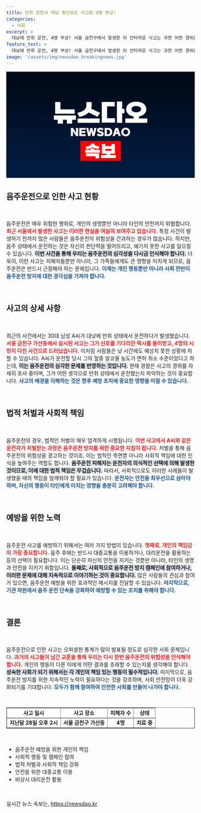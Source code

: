 ```yaml
---
title: 만취 운전사 대낮 횡단보도 사고로 4명 부상!
categories:
  - 사회
excerpt: >
  대낮에 만취 운전, 4명 부상! 서울 금천구에서 발생한 이 안타까운 사고는 과연 어떤 경위를 지니고 있을까? 경찰이 30대 남성 A씨를 붙잡고 사건의 전말을 조사 중입니다.
feature_text: >
  대낮에 만취 운전, 4명 부상! 서울 금천구에서 발생한 이 안타까운 사고는 과연 어떤 경위를 지니고 있을까? 경찰이 30대 남성 A씨를 붙잡고 사건의 전말을 조사 중입니다.
image: '/assets/img/newsdao_breakingnews.jpg'
---
```


<p><img src="/assets/img/newsdao_breakingnews.jpg" alt="firstkoreanews 속보" /></p>

<h2 data-ke-size="size26">음주운전으로 인한 사고 현황</h2>

<p data-ke-size="size16">&nbsp;</p> 

<p>음주운전은 매우 위험한 행위로, 개인의 생명뿐만 아니라 타인의 안전까지 위협합니다. <b><span style="color: #ee2323;">최근 서울에서 발생한 사고는 이러한 현실을 여실히 보여주고 있습니다.</span></b> 특정 사건이 발생하기 전까지 많은 사람들은 음주운전의 위험성을 간과하는 경우가 많습니다. 하지만, 음주 상태에서 운전하는 것은 자신의 판단력을 떨어뜨리고, 예기치 못한 사고를 일으킬 수 있습니다. <b><span style="background-color: #21538527;">이번 사건을 통해 우리는 음주운전의 심각성을 다시금 인식해야 합니다.</span></b> 더욱이, 이런 사고는 피해자들뿐만 아니라, 그 가족들에게도 큰 영향을 미치게 되므로, 음주운전은 반드시 근절해야 하는 문제입니다. <b><span style="color: #1a5490;">이제는 개인 행동뿐만 아니라 사회 전반이 음주운전 방지에 대한 경각심을 가져야 합니다.</span></b> </p>

<p data-ke-size="size16">&nbsp;</p> 

<h2 data-ke-size="size26">사고의 상세 사항</h2>

<p data-ke-size="size16">&nbsp;</p>

<p>최근의 사건에서는 30대 남성 A씨가 대낮에 만취 상태에서 운전하다가 발생했습니다. <b><span style="color: #ee2323;">서울 금천구 가산동에서 실시된 사고는 그가 신호를 기다리던 택시를 들이받고, 4명의 시민이 다친 사건으로 드러났습니다.</span></b> 이처럼 사람들은 낮 시간에도 예상치 못한 상황에 처할 수 있습니다. A씨가 운전할 당시 그의 혈중 알코올 농도가 면허 취소 수준이었다고 하는데, <b><span style="background-color: #21538527;">이는 음주운전의 심각한 문제를 반영하는 것입니다.</span></b> 현재 경찰은 사고의 경위를 자세히 조사 중이며, 그가 어떤 생각으로 만취 상태에서 운전했는지 파악하는 것이 중요합니다. <b><span style="color: #1a5490;">사고의 배경을 이해하는 것은 향후 예방 조치에 중요한 영향을 미칠 수 있습니다.</span></b> </p>

<p data-ke-size="size16">&nbsp;</p> 

<h2 data-ke-size="size26">법적 처벌과 사회적 책임</h2>

<p data-ke-size="size16">&nbsp;</p>

<p>음주운전의 경우, 법적인 처벌이 매우 엄격하게 시행됩니다. <b><span style="color: #ee2323;">이번 사고에서 A씨와 같은 운전자가 처벌받는 과정은 음주운전 방지를 위한 중요한 지침이 됩니다.</span></b> 처벌을 통해 음주운전의 위험성을 경고하는 것이죠. 이는 법적인 측면뿐 아니라 사회적 책임에 대한 인식을 높여주는 역할도 합니다. <b><span style="background-color: #21538527;">음주운전 피해자는 운전자의 의식적인 선택에 의해 발생한 것이므로, 이에 대한 법적 책임은 무겁습니다.</span></b> 따라서, 사회적으로도 이러한 사례들이 발생했을 때의 책임을 일깨워야 할 필요가 있습니다. <b><span style="color: #1a5490;">운전자는 안전을 최우선으로 삼아야 하며, 자신의 행동이 타인에게 미치는 영향을 충분히 고려해야 합니다.</span></b> </p>

<p data-ke-size="size16">&nbsp;</p> 

<h2 data-ke-size="size26">예방을 위한 노력</h2>

<p data-ke-size="size16">&nbsp;</p>

<p>음주운전 사고를 예방하기 위해서는 여러 가지 방법이 있습니다. <b><span style="color: #ee2323;">첫째로, 개인의 책임감이 가장 중요합니다.</span></b> 음주 후에는 반드시 대중교통을 이용하거나, 대리운전을 활용하는 등의 선택이 필요합니다. 이는 단순히 자신의 안전을 지키는 것뿐만 아니라, 타인의 생명과 안전을 지키기 위함입니다. <b><span style="background-color: #21538527;">둘째로, 사회적으로 음주운전 방지 캠페인에 참여하거나, 이러한 문제에 대해 지속적으로 이야기하는 것이 중요합니다.</span></b> 많은 사람들의 관심과 참여가 있으면, 음주운전 예방을 위한 효과적인 메시지를 전달할 수 있습니다. <b><span style="color: #1a5490;">마지막으로, 기관 차원에서 음주 운전 단속을 강화하여 예방할 수 있는 조치를 취해야 합니다.</span></b> </p>

<p data-ke-size="size16">&nbsp;</p> 

<h2 data-ke-size="size26">결론</h2>

<p data-ke-size="size16">&nbsp;</p> 

<p>음주운전으로 인한 사고는 오피셜한 통계가 많이 발표될 정도로 심각한 사회 문제입니다. <b><span style="color: #ee2323;">과거의 사고들이 남긴 교훈을 통해 우리는 다시 한번 음주운전의 위험성을 인식해야 합니다.</span></b> 개인의 행동이 다른 이에게 어떤 결과를 초래할 수 있는지를 생각해야 합니다. <b><span style="background-color: #21538527;">성숙한 사회가 되기 위해서는 각 개인의 책임 있는 행동이 필수적입니다.</span></b> 마지막으로, 음주운전 방지를 위한 지속적인 노력이 필요하다는 것을 강조하며, 사회 안전망이 더욱 강화되기를 기대합니다. <b><span style="color: #1a5490;">모두가 함께 참여하여 안전한 사회를 만들어 나가야 합니다.</span></b> </p>

<p data-ke-size="size16">&nbsp;</p> 

<table style="width: 100%;" border="1">
    <tr>
        <td style="text-align: center; height: 17px;"><b>사고 일시</b></td>
        <td style="text-align: center; height: 17px;"><b>사고 장소</b></td>
        <td style="text-align: center; height: 17px;"><b>피해자 수</b></td>
        <td style="text-align: center; height: 17px;"><b>상태</b></td>
    </tr>
    <tr>
        <td style="text-align: center; height: 17px;"><b>지난달 28일 오후 2시</b></td>
        <td style="text-align: center; height: 17px;"><b>서울 금천구 가산동</b></td>
        <td style="text-align: center; height: 17px;"><b>4명</b></td>
        <td style="text-align: center; height: 17px;"><b>치료 중</b></td>
    </tr>
</table>

<p data-ke-size="size16">&nbsp;</p> 

<ul>
    <li>음주운전 예방을 위한 개인의 책임</li>
    <li>사회적 행동 및 캠페인 참여</li>
    <li>법적 처벌과 사회적 책임 강화</li>
    <li>안전을 위한 대중교통 이용</li>
    <li>비상시 대리운전 활용</li>
</ul> 

<p data-ke-size="size16">&nbsp;</p>
실시간 뉴스 속보는, <a href="https://newsdao.kr" rel="dofollow">https://newsdao.kr</a>


